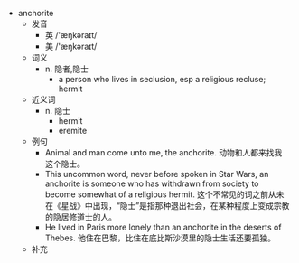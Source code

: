 - anchorite
  - 发音
    - 英 /'æŋkəraɪt/
    - 美 /'æŋkəraɪt/
  - 词义
    - n. 隐者,隐士
      - a person who lives in seclusion, esp a religious recluse; hermit 
  - 近义词
    - n. 隐士
      - hermit
      - eremite
  - 例句
    - Animal and man come unto me, the anchorite. 动物和人都来找我这个隐士。
    - This uncommon word, never before spoken in Star Wars, an anchorite is someone who has withdrawn from society to become somewhat of a religious hermit. 这个不常见的词之前从未在《星战》中出现，“隐士”是指那种退出社会，在某种程度上变成宗教的隐居修道士的人。
    - He lived in Paris more lonely than an anchorite in the deserts of Thebes. 他住在巴黎，比住在底比斯沙漠里的隐士生活还要孤独。
  - 补充